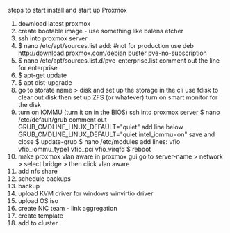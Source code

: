 steps to start install and start up Proxmox

1. download latest proxmox
2. create bootable image - use something like balena etcher
3. ssh into proxmox server
4. $ nano /etc/apt/sources.list
    add: 
    #not for production use deb http://download.proxmox.com/debian buster pve-no-subscription
5. $ nano /etc/apt/sources.list.d/pve-enterprise.list
    comment out the line for enterprise
6. $ apt-get update
7. $ apt dist-upgrade
8. go to storate name > disk and set up the storage
    in the cli use fdisk to clear out disk then set up ZFS (or whatever)
    turn on smart monitor for the disk
9. turn on IOMMU (turn it on in the BIOS)
    ssh into proxmox server
    $ nano /etc/default/grub
    comment out GRUB_CMDLINE_LINUX_DEFAULT="quiet"
    add line below GRUB_CMDLINE_LINUX_DEFAULT="quiet intel_iommu=on"
    save and close
    $ update-grub
    $ nano /etc/modules
        add lines:
            vfio
            vfio_iommu_type1
            vfio_pci
            vfio_virqfd
    $ reboot
10. make proxmox vlan aware
    in proxmox gui go to server-name > network > select bridge > then click vlan aware
11. add nfs share
12. schedule backups
13. backup
14. upload KVM driver for windows winvirtio driver
15. upload OS iso
16. create NIC team - link aggregation
17. create template
18. add to cluster
